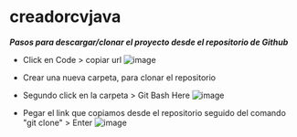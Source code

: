 # creadorcvjava
***Pasos para descargar/clonar el proyecto desde el repositorio de Github***
- Click en Code > copiar url
![image](https://user-images.githubusercontent.com/82916451/221724446-0998accb-c8de-4ed4-98d5-4f0ad810f73d.png)


- Crear una nueva carpeta, para clonar el repositorio
- Segundo click en la carpeta > Git Bash Here
![image](https://user-images.githubusercontent.com/82916451/221725431-7d2167c9-8410-48f2-a0de-a6cb6fe4ecb9.png)


- Pegar el link que copiamos desde el repositorio seguido del comando "git clone" > Enter
![image](https://user-images.githubusercontent.com/82916451/221725879-b27673d2-d7f8-4542-b9ed-54ad242aa294.png)


